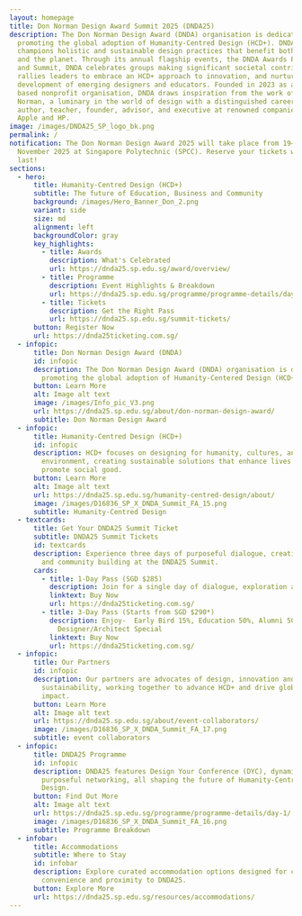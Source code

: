 ```yaml
---
layout: homepage
title: Don Norman Design Award Summit 2025 (DNDA25)
description: The Don Norman Design Award (DNDA) organisation is dedicated to
  promoting the global adoption of Humanity-Centred Design (HCD+). DNDA
  champions holistic and sustainable design practices that benefit both society
  and the planet. Through its annual flagship events, the DNDA Awards Program
  and Summit, DNDA celebrates groups making significant societal contributions,
  rallies leaders to embrace an HCD+ approach to innovation, and nurtures the
  development of emerging designers and educators. Founded in 2023 as a U.S.
  based nonprofit organisation, DNDA draws inspiration from the work of Don
  Norman, a luminary in the world of design with a distinguished career as an
  author, teacher, founder, advisor, and executive at renowned companies such as
  Apple and HP.
image: /images/DNDA25_SP_logo_bk.png
permalink: /
notification: The Don Norman Design Award 2025 will take place from 19–21
  November 2025 at Singapore Polytechnic (SPCC). Reserve your tickets while they
  last!
sections:
  - hero:
      title: Humanity-Centred Design (HCD+)
      subtitle: The future of Education, Business and Community
      background: /images/Hero_Banner_Don_2.png
      variant: side
      size: md
      alignment: left
      backgroundColor: gray
      key_highlights:
        - title: Awards
          description: What's Celebrated
          url: https://dnda25.sp.edu.sg/award/overview/
        - title: Programme
          description: Event Highlights & Breakdown
          url: https://dnda25.sp.edu.sg/programme/programme-details/day-1/
        - title: Tickets
          description: Get the Right Pass
          url: https://dnda25.sp.edu.sg/summit-tickets/
      button: Register Now
      url: https://dnda25ticketing.com.sg/
  - infopic:
      title: Don Norman Design Award (DNDA)
      id: infopic
      description: The Don Norman Design Award (DNDA) organisation is dedicated to
        promoting the global adoption of Humanity-Centered Design (HCD+).
      button: Learn More
      alt: Image alt text
      image: /images/Info_pic_V3.png
      url: https://dnda25.sp.edu.sg/about/don-norman-design-award/
      subtitle: Don Norman Design Award
  - infopic:
      title: Humanity-Centred Design (HCD+)
      id: infopic
      description: HCD+ focuses on designing for humanity, cultures, and the
        environment, creating sustainable solutions that enhance lives and
        promote social good.
      button: Learn More
      alt: Image alt text
      url: https://dnda25.sp.edu.sg/humanity-centred-design/about/
      image: /images/D16836_SP_X_DNDA_Summit_FA_15.png
      subtitle: Humanity-Centred Design
  - textcards:
      title: Get Your DNDA25 Summit Ticket
      subtitle: DNDA25 Summit Tickets
      id: textcards
      description: Experience three days of purposeful dialogue, creative exploration
        and community building at the DNDA25 Summit.
      cards:
        - title: 1-Day Pass (SGD $285)
          description: Join for a single day of dialogue, exploration and community
          linktext: Buy Now
          url: https://dnda25ticketing.com.sg/
        - title: 3-Day Pass (Starts from SGD $290*)
          description: Enjoy-  Early Bird 15%, Education 50%, Alumni 50%,
            Designer/Architect Special
          linktext: Buy Now
          url: https://dnda25ticketing.com.sg/
  - infopic:
      title: Our Partners
      id: infopic
      description: Our partners are advocates of design, innovation and
        sustainability, working together to advance HCD+ and drive global
        impact.
      button: Learn More
      alt: Image alt text
      url: https://dnda25.sp.edu.sg/about/event-collaborators/
      image: /images/D16836_SP_X_DNDA_Summit_FA_17.png
      subtitle: event collaborators
  - infopic:
      title: DNDA25 Programme
      id: infopic
      description: DNDA25 features Design Your Conference (DYC), dynamic panels and
        purposeful networking, all shaping the future of Humanity-Centred
        Design.
      button: Find Out More
      alt: Image alt text
      url: https://dnda25.sp.edu.sg/programme/programme-details/day-1/
      image: /images/D16836_SP_X_DNDA_Summit_FA_16.png
      subtitle: Programme Breakdown
  - infobar:
      title: Accommodations
      subtitle: Where to Stay
      id: infobar
      description: Explore curated accommodation options designed for comfort,
        convenience and proximity to DNDA25.
      button: Explore More
      url: https://dnda25.sp.edu.sg/resources/accommodations/
---
```

